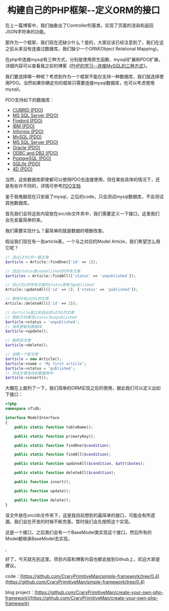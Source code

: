 #  构建自己的PHP框架--定义ORM的接口

在上一篇博客中，我们抽象出了Controller的基类，实现了页面的渲染和返回JSON字符串的功能。

那作为一个框架，我们现在还缺少什么？是的，大家应该已经注意到了，我们在这之前从来没有连接过数据库，我们缺少一个ORM(Object Relational Mapping)。

在php中连接mysql有三种方式，分别是使用原生函数、mysqli扩展和PDO扩展，详细内容可以查看我之前的博客《[PHP的学习--连接MySQL的三种方式](http://www.cnblogs.com/CraryPrimitiveMan/p/4385034.html)》。

我们要选择哪一种呢？考虑到作为一个框架不能仅支持一种数据库，我们就选择使用PDO。当然如果你确定你的框架只需要连接mysql数据库，也可以考虑使用mysqli。

PDO支持如下的数据库：

*   [CUBRID (PDO)](http://php.net/manual/zh/ref.pdo-cubrid.php)
*   [MS SQL Server (PDO)](http://php.net/manual/zh/ref.pdo-dblib.php)
*   [Firebird (PDO)](http://php.net/manual/zh/ref.pdo-firebird.php)
*   [IBM (PDO)](http://php.net/manual/zh/ref.pdo-ibm.php)
*   [Informix (PDO)](http://php.net/manual/zh/ref.pdo-informix.php)
*   [MySQL (PDO)](http://php.net/manual/zh/ref.pdo-mysql.php)
*   [MS SQL Server (PDO)](http://php.net/manual/zh/ref.pdo-sqlsrv.php)
*   [Oracle (PDO)](http://php.net/manual/zh/ref.pdo-oci.php)
*   [ODBC and DB2 (PDO)](http://php.net/manual/zh/ref.pdo-odbc.php)
*   [PostgreSQL (PDO)](http://php.net/manual/zh/ref.pdo-pgsql.php)
*   [SQLite (PDO)](http://php.net/manual/zh/ref.pdo-sqlite.php)
*   [4D (PDO)](http://php.net/manual/zh/ref.pdo-4d.php)

当然，这些数据库即使都可以使用PDO去连接使用，但在某些具体的情况下，还是有些许不同的，详情可参考[PDO文档](http://php.net/manual/zh/book.pdo.php)

鉴于我电脑现在只安装了mysql，之后的code，只会测试mysql数据库，不会测试其他数据库。

首先我们会将这些内容放在src/db文件夹中，我们需要定义一下接口，这里我们会先安最简单的来。

我们需要实现什么？最简单的就是数据的增删改查。

假设我们现在有一张article表，一个与之对应的Model Article，我们希望怎么用它呢？

```php
// 选出id为1的一篇文章
$article = Article::findOne(['id' => 1]);

// 选出status是unpublished的所有文章
$articles = Article::findAll(['status' => 'unpublished']);

// 将id为1的所有文章的status更新为published
Article::updateAll(['id' => 2], ['status' => 'published']);

// 删除所有id为1的文章
Article::deleteAll(['id' => 2]);

// $article是之前选出的id为1的文章
// 更新它的属性status为unpublished
$article->status = 'unpublished';
// 保存更新到数据库
$article->update();

// 删除该文章
$article->delete();

// 创建一个新文章
$article = new Article();
$article->name = 'My first article';
$article->status = 'published';
// 将该文章保存到数据库中
$article->insert();
```

大概在上面列了一下，我们简单的ORM实现之后的使用，据此我们可以定义出如下接口：

```php
<?php
namespace sf\db;

interface ModelInterface
{
    public static function tableName();

    public static function primaryKey();

    public static function findOne($condition);

    public static function findAll($condition);

    public static function updateAll($condition, $attributes);

    public static function deleteAll($condition);

    public function insert();

    public function update();

    public function delete();
}
```

该文件放在src/db文件夹下，这是我目前想到的最简单的接口，可能会有所遗漏，我们会在开发的时候不断完善。暂时我们会先按照这个实现。

这是一个接口，之后我们会有一个BaseModel类实现这个接口，然后所有的Model都继承BaseModel去实现。

[&nbsp;](http://www.cnblogs.com/CraryPrimitiveMan/p/4385034.html)

好了，今天就先到这里。项目内容和博客内容也都会放到Github上，欢迎大家提建议。

code：[https://github.com/CraryPrimitiveMan/simple-framework/tree/0.4](https://github.com/CraryPrimitiveMan/simple-framework/tree/0.4)

blog project：[https://github.com/CraryPrimitiveMan/create-your-own-php-framework](https://github.com/CraryPrimitiveMan/create-your-own-php-framework)
